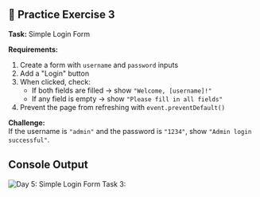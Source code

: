 ## 🎯 Practice Exercise 3

**Task:** Simple Login Form  

**Requirements:**  
1. Create a form with `username` and `password` inputs  
2. Add a "Login" button  
3. When clicked, check:  
   - If both fields are filled → show `"Welcome, [username]!"`  
   - If any field is empty → show `"Please fill in all fields"`  
4. Prevent the page from refreshing with `event.preventDefault()`  

**Challenge:**  
If the username is `"admin"` and the password is `"1234"`, show `"Admin login successful"`.


## Console Output

![Day 5: Simple Login Form Task 3:](https://github.com/user-attachments/assets/33f798d7-c052-4633-9f39-75bbdafa22b8)
